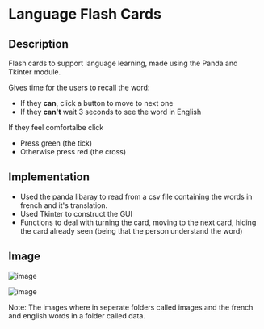 # Language Flash Cards


## Description
Flash cards to support language learning, made using the Panda and Tkinter module.

Gives time for the users to recall the word:
  - If they **can**, click a button to move to next one
  - If they **can't** wait 3 seconds to see the word in English

If they feel comfortalbe click 
 - Press green (the tick)    
 - Otherwise press red (the cross)


## Implementation
- Used the panda libaray to read from a csv file containing the words in french and it's translation. 
- Used Tkinter to construct the GUI
- Functions to deal with turning the card, moving to the next card, hiding the card already seen (being that the person understand the word)


## Image
![image](https://user-images.githubusercontent.com/90845534/211130557-9f64d66d-70f3-4457-88f4-f3f215a9d307.png)


![image](https://user-images.githubusercontent.com/90845534/211130584-257a31af-26ea-43b7-a077-07c3f660c50f.png)


Note: The images where in seperate folders called images and the french and english words in a folder called data.
